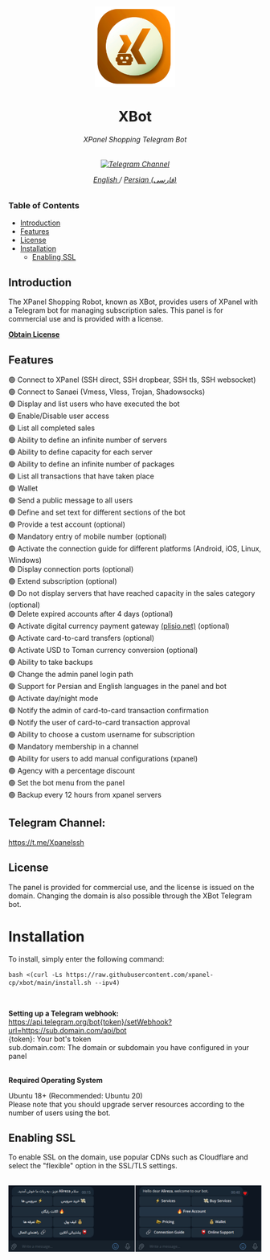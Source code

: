 <p align="center">
<picture>
<img width="160" height="160"  alt="XBot" src="https://raw.githubusercontent.com/xpanel-cp/xbot/main/xlogo.png">
</picture>
  </p> 
<h1 align="center"/>XBot</h1>
<h6 align="center">XPanel Shopping Telegram Bot<h6>
<p align="center">
<a href="https://t.me/Xpanelssh" target="_blank">
<img alt="Telegram Channel" src="https://img.shields.io/endpoint?label=Channel&style=flat-square&url=https%3A%2F%2Ftg.sumanjay.workers.dev%2FXpanelssh&color=blue">
</a>
</p>
 
<p align="center">
	<a href="./README-EN.md">
	English
	</a>
	/
	<a href="./README.md">
	Persian (فارسی)
	</a>
</p>


### Table of Contents
- [Introduction](#introduction)<br>
- [Features](#features)<br>
- [License](#license)<br>
- [Installation](#installation) <br>
  - [Enabling SSL](#enabling-ssl)<br>
 
## Introduction <br>
The XPanel Shopping Robot, known as XBot, provides users of XPanel with a Telegram bot for managing subscription sales. This panel is for commercial use and is provided with a license. <br>

<b><a href="https://t.me/xpanel_bot" target="_blank">Obtain License</a></b>

## Features <br>
:green_circle: Connect to XPanel (SSH direct, SSH dropbear, SSH tls, SSH websocket) <br>
:green_circle: Connect to Sanaei (Vmess, Vless, Trojan, Shadowsocks) <br>
:green_circle: Display and list users who have executed the bot <br>
:green_circle: Enable/Disable user access <br>
:green_circle: List all completed sales <br>
:green_circle: Ability to define an infinite number of servers <br>
:green_circle: Ability to define capacity for each server <br>
:green_circle: Ability to define an infinite number of packages <br>
:green_circle: List all transactions that have taken place <br>
:green_circle: Wallet <br>
:green_circle: Send a public message to all users <br>
:green_circle: Define and set text for different sections of the bot <br>
:green_circle: Provide a test account (optional) <br>
:green_circle: Mandatory entry of mobile number (optional) <br>
:green_circle: Activate the connection guide for different platforms (Android, iOS, Linux, Windows) <br>
:green_circle: Display connection ports (optional) <br>
:green_circle: Extend subscription (optional) <br>
:green_circle: Do not display servers that have reached capacity in the sales category (optional) <br>
:green_circle: Delete expired accounts after 4 days (optional) <br>
:green_circle: Activate digital currency payment gateway <a href="https://plisio.net/account/signup?ref=28752" target="_blank">(plisio.net)</a> (optional) <br>
:green_circle: Activate card-to-card transfers (optional) <br>
:green_circle: Activate USD to Toman currency conversion (optional) <br>
:green_circle: Ability to take backups <br>
:green_circle: Change the admin panel login path <br>
:green_circle: Support for Persian and English languages in the panel and bot <br>
:green_circle: Activate day/night mode <br>
:green_circle: Notify the admin of card-to-card transaction confirmation <br>
:green_circle: Notify the user of card-to-card transaction approval <br>
:green_circle: Ability to choose a custom username for subscription <br>
:green_circle: Mandatory membership in a channel <br>
:green_circle: Ability for users to add manual configurations (xpanel) <br>
:green_circle: Agency with a percentage discount <br>
:green_circle: Set the bot menu from the panel <br>
:green_circle: Backup every 12 hours from xpanel servers <br>

## Telegram Channel:
https://t.me/Xpanelssh

## License
The panel is provided for commercial use, and the license is issued on the domain. Changing the domain is also possible through the XBot Telegram bot.

# Installation
To install, simply enter the following command:<br>

```
bash <(curl -Ls https://raw.githubusercontent.com/xpanel-cp/xbot/main/install.sh --ipv4)
```
<br>

**Setting up a Telegram webhook:** <br>
https://api.telegram.org/bot{token}/setWebhook?url=https://sub.domain.com/api/bot
<br>
{token}: Your bot's token<br>
sub.domain.com: The domain or subdomain you have configured in your panel<br><br>

**Required Operating System**

Ubuntu 18+ (Recommended: Ubuntu 20)<br>
Please note that you should upgrade server resources according to the number of users using the bot.

## Enabling SSL
To enable SSL on the domain, use popular CDNs such as Cloudflare and select the "flexible" option in the SSL/TLS settings.

<br>
<picture>
<img alt="XBot" src="https://github.com/xpanel-cp/xbot/blob/main/xbot.jpg">
</picture>
